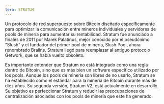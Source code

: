 ```yaml
---
term: STRATUM
---
```


Un protocolo de red superpuesto sobre Bitcoin diseñado específicamente para optimizar la comunicación entre mineros individuales y servidores de pools de minería para aumentar su rentabilidad. Stratum fue anunciado a finales de 2011 por Marek Palatinus, mejor conocido por el pseudónimo "Slush" y el fundador del primer pool de minería, Slush Pool, ahora renombrado Braiins. Stratum llegó para reemplazar al antiguo protocolo Getwork, que se había vuelto obsoleto.

Es importante entender que Stratum no está integrado como una regla dentro de Bitcoin, sino que es más bien un software específico utilizado por los pools. Aunque los pools de minería son libres de no usarlo, Stratum se ha establecido como el estándar para la minería de Bitcoin durante más de diez años. Su segunda versión, Stratum V2, está actualmente en desarrollo. Su objetivo es perfeccionar Stratum y reducir las preocupaciones de centralización asociadas con los pools de minería que este ha generado.